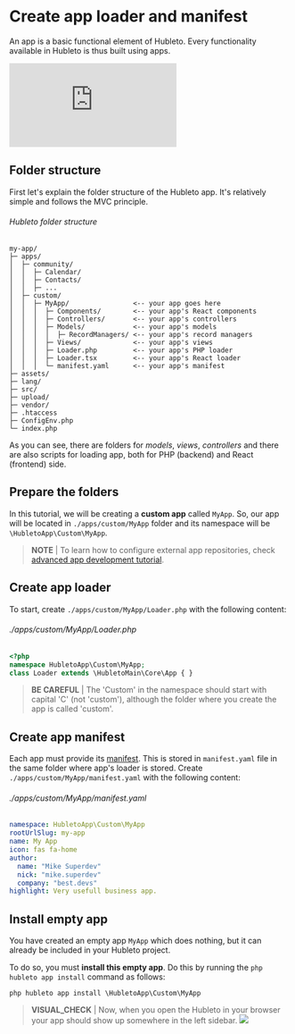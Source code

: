 # Create app loader and manifest

An app is a basic functional element of Hubleto. Every functionality available in Hubleto is thus built using apps.

<div class="youtube-video">
  <iframe src="https://www.youtube.com/embed/EDwpRQBVIuY" title="YouTube video player" frameborder="0" allow="accelerometer; autoplay; clipboard-write; encrypted-media; gyroscope; picture-in-picture; web-share" referrerpolicy="strict-origin-when-cross-origin" allowfullscreen></iframe>
</div>

## Folder structure

First let's explain the folder structure of the Hubleto app. It's relatively simple and follows the MVC principle.

###### Hubleto folder structure
```
my-app/
├─ apps/
│  ├─ community/
│  │  ├─ Calendar/
│  │  ├─ Contacts/
│  │  ├─ ...
│  ├─ custom/
│  │  ├─ MyApp/                <-- your app goes here
│  │  │  ├─ Components/        <-- your app's React components
│  │  │  ├─ Controllers/       <-- your app's controllers
│  │  │  ├─ Models/            <-- your app's models
│  │  │  │  ├─ RecordManagers/ <-- your app's record managers
│  │  │  ├─ Views/             <-- your app's views
│  │  │  ├─ Loader.php         <-- your app's PHP loader
│  │  │  ├─ Loader.tsx         <-- your app's React loader
│  │  │  └─ manifest.yaml      <-- your app's manifest
├─ assets/
├─ lang/
├─ src/
├─ upload/
├─ vendor/
├─ .htaccess
├─ ConfigEnv.php
└─ index.php
```

As you can see, there are folders for *models*, *views*, *controllers* and there are also scripts for loading app, both for PHP (backend) and React (frontend) side.

## Prepare the folders

In this tutorial, we will be creating a **custom app** called `MyApp`. So, our app will be located in `./apps/custom/MyApp` folder and its namespace will be `\HubletoApp\Custom\MyApp`.

> **NOTE** | To learn how to configure external app repositories, check [advanced app development tutorial](../advanced-development).

## Create app loader

To start, create `./apps/custom/MyApp/Loader.php` with the following content:

###### ./apps/custom/MyApp/Loader.php
```php
<?php
namespace HubletoApp\Custom\MyApp;
class Loader extends \HubletoMain\Core\App { }
```

> **BE CAREFUL** | The 'Custom' in the namespace should start with capital 'C' (not 'custom'), although the folder where you create the app is called 'custom'.

## Create app manifest

Each app must provide its [manifest](../app-manifest). This is stored in `manifest.yaml` file in the same folder where app's loader is stored. Create `./apps/custom/MyApp/manifest.yaml` with the following content:

###### ./apps/custom/MyApp/manifest.yaml
```yaml
namespace: HubletoApp\Custom\MyApp
rootUrlSlug: my-app
name: My App
icon: fas fa-home
author:
  name: "Mike Superdev"
  nick: "mike.superdev"
  company: "best.devs"
highlight: Very usefull business app.
```

## Install empty app

You have created an empty app `MyApp` which does nothing, but it can already be included in your Hubleto project.

To do so, you must **install this empty app**. Do this by running the `php hubleto app install` command as follows:

```
php hubleto app install \HubletoApp\Custom\MyApp
```

> **VISUAL_CHECK** | Now, when you open the Hubleto in your browser your app should show up somewhere in the left sidebar.
> <img src="{{ bookRootUrl }}/content/assets/images/my-app-in-sidebar.png" />


